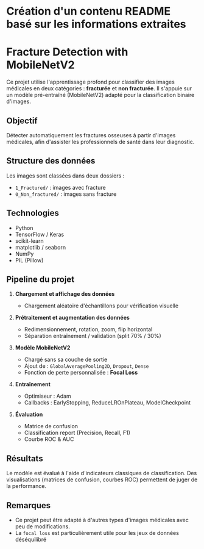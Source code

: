 # Création d'un contenu README basé sur les informations extraites


# Fracture Detection with MobileNetV2

Ce projet utilise l'apprentissage profond pour classifier des images médicales en deux catégories : **fracturée** et **non fracturée**. Il s'appuie sur un modèle pré-entraîné (MobileNetV2) adapté pour la classification binaire d'images.

##  Objectif

Détecter automatiquement les fractures osseuses à partir d'images médicales, afin d'assister les professionnels de santé dans leur diagnostic.

##  Structure des données

Les images sont classées dans deux dossiers :
- `1_Fractured/` : images avec fracture
- `0_Non_fractured/` : images sans fracture

##  Technologies

- Python
- TensorFlow / Keras
- scikit-learn
- matplotlib / seaborn
- NumPy
- PIL (Pillow)

##  Pipeline du projet

1. **Chargement et affichage des données**
   - Chargement aléatoire d'échantillons pour vérification visuelle

2. **Prétraitement et augmentation des données**
   - Redimensionnement, rotation, zoom, flip horizontal
   - Séparation entraînement / validation (split 70% / 30%)

3. **Modèle MobileNetV2**
   - Chargé sans sa couche de sortie
   - Ajout de : `GlobalAveragePooling2D`, `Dropout`, `Dense`
   - Fonction de perte personnalisée : **Focal Loss**

4. **Entraînement**
   - Optimiseur : Adam
   - Callbacks : EarlyStopping, ReduceLROnPlateau, ModelCheckpoint

5. **Évaluation**
   - Matrice de confusion
   - Classification report (Precision, Recall, F1)
   - Courbe ROC & AUC

##  Résultats

Le modèle est évalué à l'aide d'indicateurs classiques de classification. Des visualisations (matrices de confusion, courbes ROC) permettent de juger de la performance.

##  Remarques

- Ce projet peut être adapté à d'autres types d'images médicales avec peu de modifications.
- La `focal loss` est particulièrement utile pour les jeux de données déséquilibré
